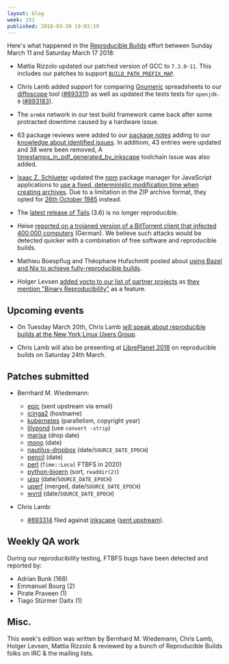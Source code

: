 ```yaml
---
layout: blog
week: 151
published: 2018-03-20 19:03:19
---
```


Here's what happened in the [Reproducible Builds](https://reproducible-builds.org) effort between Sunday March 11 and Saturday March 17 2018:

* Mattia Rizzolo updated our patched version of GCC to `7.3.0-11`. This includes our patches to support [`BUILD_PATH_PREFIX_MAP`](https://wiki.debian.org/ReproducibleBuilds/BuildPathProposal).

* Chris Lamb added support for comparing [Gnumeric](http://www.gnumeric.org/) spreadsheets to our [diffoscope](https://diffoscope.org) tool ([#893311](https://bugs.debian.org/893311)) as well as updated the tests tests for `openjdk-9` ([#893183](https://bugs.debian.org/893183)).

* The `arm64` network in our test build framework came back after some protracted downtime caused by a hardware issue.

* 63 package reviews were added to our [package notes](https://salsa.debian.org/reproducible-builds/notes.git) adding to our [knowledge about identified issues](https://tests.reproducible-builds.org/debian/index_issues.html). In additiom, 43 entries were updated and 38 were been removed, A [timestamps\_in\_pdf\_generated\_by\_inkscape](https://salsa.debian.org/reproducible-builds/reproducible-notes/commit/a746991a) toolchain issue was also added.

* [Isaac Z. Schlueter](http://izs.me/) updated the [npm](https://www.npmjs.com/) package manager for JavaScript applications to [use a fixed, deterministic modification time when creating archives](https://github.com/npm/npm/commit/58d2aa58d5f9c4db49f57a5f33952b3106778669). Due to a limitation in the ZIP archive format, they opted for [26th October 1985](http://backtothefuture.wikia.com/wiki/Back_to_the_Future_timeline) instead.

* The [latest release of Tails](https://tails.boum.org/news/version_3.6/index.en.html) (3.6) is no longer reproducible.

* Heise [reported on a trojaned version of a BitTorrent client that infected 400,000 computers](https://www.heise.de/security/meldung/Trojanisierte-Version-des-BitTorrent-Clients-MediaGet-infizierte-400-000-Computer-3995514.html) (German). We believe such attacks would be detected quicker with a combination of free software and reproducible builds.

* Mathieu Boespflug and Théophane Hufschmitt posted about [using Bazel and Nix to achieve fully-reproducible builds](https://www.tweag.io/posts/2018-03-15-bazel-nix.html).

* Holger Levsen [added yocto to our list of partner projects](https://salsa.debian.org/reproducible-builds/reproducible-website/commit/ce5f0a8) as [they mention "Binary Reproducibility"](https://www.yoctoproject.org/software-overview/features/) as a feature.


Upcoming events
---------------

* On Tuesday March 20th, Chris Lamb [will speak about reproducible builds at the New York Linux Users Group](https://www.meetup.com/nylug-meetings/events/248246544/).

* Chris Lamb will also be presenting at [LibrePlanet 2018](https://www.libreplanet.org/2018/) on reproducible builds on Saturday 24th March.


Patches submitted
-----------------

* Bernhard M. Wiedemann:
    * [epic](https://build.opensuse.org/request/show/586708) (sent upstream via email)
    * [icinga2](https://build.opensuse.org/request/show/585980) (hostname)
    * [kubernetes](https://github.com/kubernetes/kubernetes/issues/48710) (parallelism, copyright year)
    * [lilypond](https://sourceforge.net/p/testlilyissues/issues/5290/) (use `convert -strip`)
    * [marisa](https://build.opensuse.org/request/show/586304) (drop date)
    * [mono](https://bugzilla.opensuse.org/show_bug.cgi?id=1085258) (date)
    * [nautilus-dropbox](https://build.opensuse.org/request/show/585725) (date/`SOURCE_DATE_EPOCH`)
    * [pencil](https://build.opensuse.org/request/show/585798) (date)
    * [perl](https://rt.cpan.org/Public/Bug/Display.html?id=124787) (`Time::Local` FTBFS in 2020)
    * [python-bjoern](https://build.opensuse.org/request/show/586121) (sort, `readdir(2)`)
    * [uisp](https://build.opensuse.org/request/show/586030) (date/`SOURCE_DATE_EPOCH`)
    * [uperf](https://github.com/uperf/uperf/pull/13) (merged, date/`SOURCE_DATE_EPOCH`)
    * [wyrd](https://build.opensuse.org/request/show/586334) (date/`SOURCE_DATE_EPOCH`)

* Chris Lamb:
    * [#893314](https://bugs.debian.org/893314) filed against [inkscape](https://tracker.debian.org/pkg/inkscape) ([sent upstream](https://gitlab.com/inkscape/inkscape/merge_requests/219)).


Weekly QA work
--------------

During our reproducibility testing, FTBFS bugs have been detected and reported by:

 - Adrian Bunk (168)
 - Emmanuel Bourg (2)
 - Pirate Praveen (1)
 - Tiago Stürmer Daitx (1)


Misc.
-----

This week's edition was written by Bernhard M. Wiedemann, Chris Lamb, Holger Levsen, Mattia Rizzolo & reviewed by a bunch of Reproducible Builds folks on IRC & the mailing lists.
